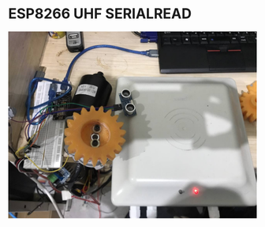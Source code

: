 # ESP8266 UHF SERIALREAD 

![alt text](https://github.com/fakhrilak/ArduinoUHFSerial_AsyncMillis/blob/master/pict.jpg?raw=true)